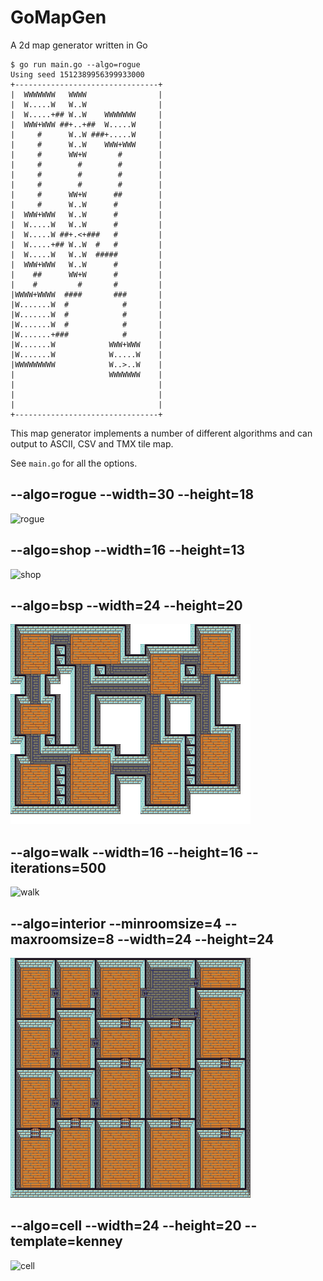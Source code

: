 GoMapGen
========

A 2d map generator written in Go

    $ go run main.go --algo=rogue
	Using seed 1512389956399933000
	+--------------------------------+
	|  WWWWWWW   WWWW                |
	|  W.....W   W..W                |
	|  W.....+## W..W    WWWWWWW     |
	|  WWW+WWW ##+..+##  W.....W     |
	|     #      W..W ###+.....W     |
	|     #      W..W    WWW+WWW     |
	|     #      WW+W       #        |
	|     #        #        #        |
	|     #        #        #        |
	|     #        #        #        |
	|     #      WW+W      ##        |
	|     #      W..W      #         |
	|  WWW+WWW   W..W      #         |
	|  W.....W   W..W      #         |
	|  W.....W ##+.<+###   #         |
	|  W.....+## W..W  #   #         |
	|  W.....W   W..W  #####         |
	|  WWW+WWW   W..W      #         |
	|    ##      WW+W      #         |
	|    #         #       #         |
	|WWWW+WWWW  ####       ###       |
	|W.......W  #            #       |
	|W.......W  #            #       |
	|W.......W  #            #       |
	|W.......+###            #       |
	|W.......W            WWW+WWW    |
	|W.......W            W.....W    |
	|WWWWWWWWW            W..>..W    |
	|                     WWWWWWW    |
	|                                |
	|                                |
	|                                |
	+--------------------------------+

This map generator implements a number of different algorithms and can output to ASCII, CSV and TMX tile map.

See `main.go` for all the options.

## --algo=rogue --width=30 --height=18

![rogue](https://raw.githubusercontent.com/cxong/gomapgen/master/examples/rogue.png)

## --algo=shop --width=16 --height=13

![shop](https://raw.githubusercontent.com/cxong/gomapgen/master/examples/shop.png)

## --algo=bsp --width=24 --height=20

![bsp](https://raw.githubusercontent.com/cxong/gomapgen/master/examples/bsp.png)

## --algo=walk --width=16 --height=16 --iterations=500

![walk](https://raw.githubusercontent.com/cxong/gomapgen/master/examples/walk.png)

## --algo=interior --minroomsize=4 --maxroomsize=8 --width=24 --height=24

![interior](https://raw.githubusercontent.com/cxong/gomapgen/master/examples/interior.png)

## --algo=cell --width=24 --height=20 --template=kenney

![cell](https://raw.githubusercontent.com/cxong/gomapgen/master/examples/cell.png)




